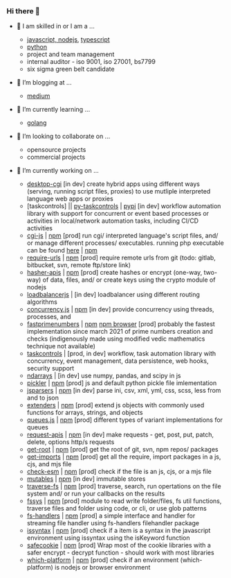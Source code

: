 ### Hi there 👋


- 💬 I am skilled in or I am a ...
    - [javascript, nodejs](https://nodejs.org/), [typescript](https://www.typescriptlang.org/)
    - [python](https://www.python.org/)
    - project and team management
    - internal auditor - iso 9001, iso 27001, bs7799
    - six sigma green belt candidate

- 💬 I’m blogging at ...
    - [medium](https://medium.com/@ganeshsurfs)
 
- 🌱 I’m currently learning ...
    - [golang](https://go.dev/)

- 👯 I’m looking to collaborate on ...
    - opensource projects
    - commercial projects

- 🔭 I’m currently working on ...
    - [desktop-cgi](https://github.com/desktop-cgi/desktop-cgi) [in dev] create hybrid apps using different ways (serving, running script files, proxies) to use mutliple interpreted language web apps or proxies
    - [taskcontrols] || [py-taskcontrols](https://github.com/taskcontrols/py-taskcontrol) | [pypi](https://pypi.org/project/taskcontrol/) [in dev] workflow automation library with support for concurrent or event based processes or activities in local/network automation tasks, including CI/CD activities
    - [cgi-js](https://github.com/cgi-js/cgi-js) | [npm](https://www.npmjs.com/package/cgijs) [prod] run cgi/ interpreted language's script files, and/ or manage different processes/ executables. running php executable can be found [here](https://github.com/ganeshkbhat/node-php-cgi) | [npm](https://www.npmjs.com/package/phpcgijs)
    - [require-urls](https://github.com/ganeshkbhat/require-urls) | [npm](https://www.npmjs.com/package/require-urls) [prod] require remote urls from git (todo: gitlab, bitbucket, svn, remote ftp/store link)
    - [hasher-apis](https://github.com/ganeshkbhat/apis-hasher) | [npm](https://www.npmjs.com/package/hasher-apis) [prod] create hashes or encrypt (one-way, two-way) of data, files, and/ or create keys using the crypto module of nodejs
    - [loadbalancerjs](https://github.com/ganeshkbhat/loadbalancer) | [in dev] loadbalancer using different routing algorithms
    - [concurrency.js](https://github.com/ganeshkbhat/concurrency) | [npm](https://www.npmjs.com/package/concurrency.js) [in dev] provide concurrency using threads, processes, and 
    - [fastprimenumbers](https://github.com/ganeshkbhat/fastprimenumbers) | [npm](https://www.npmjs.com/package/fast-prime) [npm browser](https://www.npmjs.com/package/fast-prime-client) [prod] probably the fastest implementation since march 2021 of prime numbers creation and checks (indigenously made using modified vedic mathematics technique not available)
    - [taskcontrols](https://github.com/taskcontrols/py-taskcontrol) | [prod, in dev] workflow, task automation library with concurrency, event management, data persistence, web hooks, security support
    - [ndarrays](https://github.com/ganeshkbhat/numericalarrays) | [in dev] use numpy, pandas, and scipy in js
    - [pickler](https://github.com/ganeshkbhat/pickler) | [npm](https://www.npmjs.com/package/mod-pickle) [prod] js and default python pickle file imlementation 
    - [jsparsers](https://github.com/ganeshkbhat/convertors) | [npm]() [in dev] parse ini, csv, xml, yml, css, scss, less from and to json
    - [extenders](https://github.com/ganeshkbhat/jsextenders) | [npm](https://www.npmjs.com/package/extenders) [prod] extend js objects with commonly used functions for arrays, strings, and objects
    - [queues.js](https://github.com/ganeshkbhat/queues.js) | [npm](https://www.npmjs.com/package/queues.js) [prod] different types of variant implementations for queues
    - [request-apis](https://github.com/ganeshkbhat/apis-request) | [npm](https://www.npmjs.com/package/request-apis) [in dev] make requests - get, post, put, patch, delete, options http/s requests
    - [get-root](https://github.com/ganeshkbhat/get-root) | [npm]() [prod] get the root of git, svn, npm repos/ packages
    - [get-imports](https://github.com/ganeshkbhat/get-imports) | [npm](https://www.npmjs.com/package/get-imported) [prod] get all the require, import packages in a js, cjs, and mjs file
    - [check-esm](https://github.com/ganeshkbhat/get-isesm) | [npm](https://www.npmjs.com/package/check-esm) [prod] check if the file is an js, cjs, or a mjs file
    - [mutables](https://github.com/ganeshkbhat/store) | [npm](https://www.npmjs.com/package/mutables) [in dev] immutable stores
    - [traverse-fs](https://github.com/traverse-fs/glob-traverse-fs) | [npm](https://www.npmjs.com/package/traverse-fs) [prod] traverse, search, run opertations on the file system and/ or run your callbacks on the results
    - [fssys](https://github.com/traverse-fs/fssys) | [npm](https://www.npmjs.com/package/fssys) [prod] module to read write folder/files, fs util functions, traverse files and folder using code, or cli, or use glob patterns
    - [fs-handlers](https://github.com/ganeshkbhat/filehandler) | [npm](https://www.npmjs.com/package/fs-handlers) [prod] a simple interface and handler for streaming file handler using fs-handlers filehandler package
    - [issyntax](https://github.com/ganeshkbhat/issyntax) | [npm](https://www.npmjs.com/package/issyntax) [prod] check if a item is a syntax in the javascript environment using issyntax using the isKeyword function
    - [safecookie](https://github.com/ganeshkbhat/safe-cookies) | [npm](https://www.npmjs.com/package/safecookie) [prod] Wrap most of the cookie libraries with a safer encrypt - decrypt function - should work with most libraries
    - [which-platform](https://github.com/ganeshkbhat/isbrowser) | [npm](https://www.npmjs.com/package/which-platform) [prod] check if an environment (which-platform) is nodejs or browser environment




 <!--
- 📫 How to reach me: ...

- ⚡ Fun fact: ...

- 
-->
<!--
**ganeshkbhat/ganeshkbhat** is a ✨ _special_ ✨ repository because its `README.md` (this file) appears on your GitHub profile.

Here are some ideas to get you started:

- 🔭 I’m currently working on ...
- 🌱 I’m currently learning ...
- 👯 I’m looking to collaborate on ...
- 🤔 I’m looking for help with ...
- 💬 Ask me about ...
- 📫 How to reach me: ...
- 😄 Pronouns: ...
- ⚡ Fun fact: ...
-->
